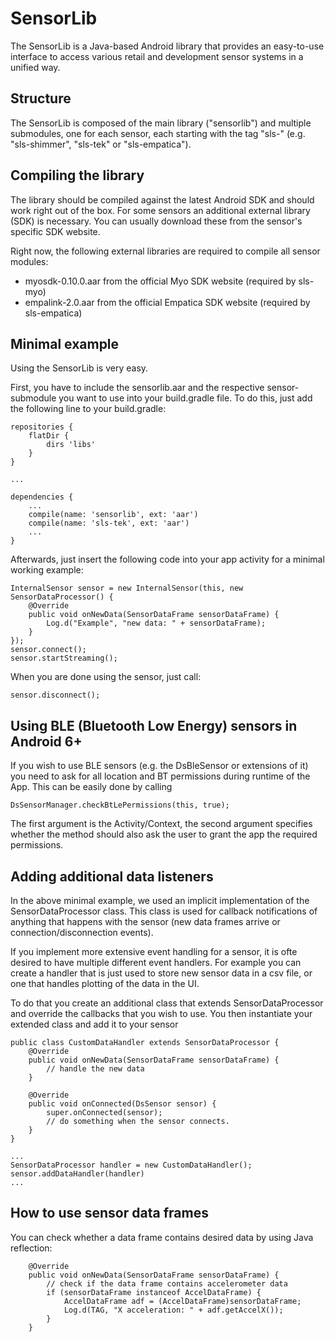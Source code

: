 # SensorLib
The SensorLib is a Java-based Android library that provides an easy-to-use interface to access various retail and development sensor systems in a unified way.

## Structure
The SensorLib is composed of the main library ("sensorlib") and multiple submodules, one for each sensor, each starting with the tag "sls-" (e.g. "sls-shimmer", "sls-tek" or "sls-empatica").

## Compiling the library
The library should be compiled against the latest Android SDK and should work right out of the box. For some sensors an additional external library (SDK) is necessary. You can usually download these from the sensor's specific SDK website.

Right now, the following external libraries are required to compile all sensor modules:
- myosdk-0.10.0.aar from the official Myo SDK website (required by sls-myo)
- empalink-2.0.aar from the official Empatica SDK website (required by sls-empatica)

## Minimal example
Using the SensorLib is very easy.

First, you have to include the sensorlib.aar and the respective sensor-submodule you want to use into your build.gradle file. To do this, just add the following line to your build.gradle:
```
repositories {
    flatDir {
        dirs 'libs'
    }
}

...

dependencies {
    ...
    compile(name: 'sensorlib', ext: 'aar')
    compile(name: 'sls-tek', ext: 'aar')
    ...
}
```


Afterwards, just insert the following code into your app activity for a minimal working example:
```
InternalSensor sensor = new InternalSensor(this, new SensorDataProcessor() {
    @Override
    public void onNewData(SensorDataFrame sensorDataFrame) {
        Log.d("Example", "new data: " + sensorDataFrame);
    }
});
sensor.connect();
sensor.startStreaming();
```

When you are done using the sensor, just call:
```
sensor.disconnect();
```

## Using BLE (Bluetooth Low Energy) sensors in Android 6+
If you wish to use BLE sensors (e.g. the DsBleSensor or extensions of it) you need to ask for all location and BT permissions during runtime of the App.
This can be easily done by calling
```
DsSensorManager.checkBtLePermissions(this, true);
```
The first argument is the Activity/Context, the second argument specifies whether the method should also ask the user to grant the app the required permissions.


## Adding additional data listeners
In the above minimal example, we used an implicit implementation of the SensorDataProcessor class. This class is used for callback notifications of anything that happens with the sensor (new data frames arrive or connection/disconnection events).

If you implement more extensive event handling for a sensor, it is ofte desired to have multiple different event handlers. For example you can create a handler that is just used to store new sensor data in a csv file, or one that handles plotting of the data in the UI.

To do that you create an additional class that extends SensorDataProcessor and override the callbacks that you wish to use. You then instantiate your extended class and add it to your sensor
```
public class CustomDataHandler extends SensorDataProcessor {
    @Override
    public void onNewData(SensorDataFrame sensorDataFrame) {
        // handle the new data
    }

    @Override
    public void onConnected(DsSensor sensor) {
        super.onConnected(sensor);
        // do something when the sensor connects.
    }
}

...
SensorDataProcessor handler = new CustomDataHandler();
sensor.addDataHandler(handler)
...
```

## How to use sensor data frames
You can check whether a data frame contains desired data by using Java reflection:
```
    @Override
    public void onNewData(SensorDataFrame sensorDataFrame) {
        // check if the data frame contains accelerometer data
        if (sensorDataFrame instanceof AccelDataFrame) {
            AccelDataFrame adf = (AccelDataFrame)sensorDataFrame;
            Log.d(TAG, "X acceleration: " + adf.getAccelX());
        }
    }
```